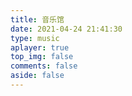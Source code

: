 ```yaml
---
title: 音乐馆
date: 2021-04-24 21:41:30
type: music
aplayer: true
top_img: false
comments: false
aside: false
---
```

